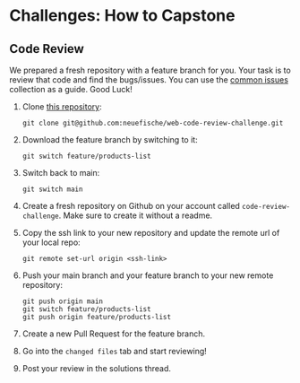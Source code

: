 # Challenges: How to Capstone

## Code Review

We prepared a fresh repository with a feature branch for you. Your task is to review that code and find the bugs/issues. You can use the [common issues](./how-to-capstone.md#common-issues) collection as a guide. Good Luck!

1. Clone [this repository](https://github.com/neuefische/web-code-review-challenge/tree/main):
   ```shell
   git clone git@github.com:neuefische/web-code-review-challenge.git
   ```
2. Download the feature branch by switching to it:

   ```shell
   git switch feature/products-list
   ```

3. Switch back to main:

   ```shell
   git switch main
   ```

4. Create a fresh repository on Github on your account called `code-review-challenge`. Make sure to create it without a readme.
5. Copy the ssh link to your new repository and update the remote url of your local repo:
   ```shell
   git remote set-url origin <ssh-link>
   ```
6. Push your main branch and your feature branch to your new remote repository:
   ```shell
   git push origin main
   git switch feature/products-list
   git push origin feature/products-list
   ```
7. Create a new Pull Request for the feature branch.
8. Go into the `changed files` tab and start reviewing!
9. Post your review in the solutions thread.
